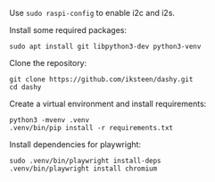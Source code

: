 Use `sudo raspi-config` to enable i2c and i2s.

Install some required packages:
```
sudo apt install git libpython3-dev python3-venv
```

Clone the repository:
```
git clone https://github.com/iksteen/dashy.git
cd dashy
```

Create a virtual environment and install requirements:
```
python3 -mvenv .venv
.venv/bin/pip install -r requirements.txt
```

Install dependencies for playwright:
```
sudo .venv/bin/playwright install-deps
.venv/bin/playwright install chromium
```
